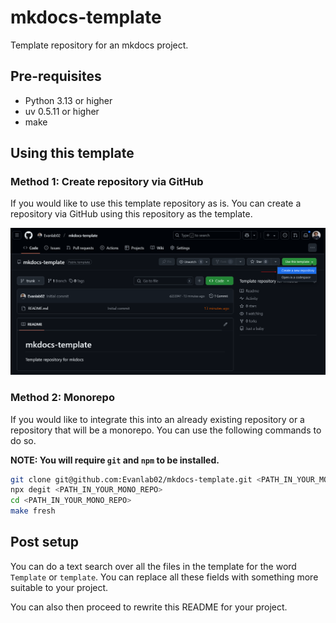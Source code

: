 # mkdocs-template

Template repository for an mkdocs project.

## Pre-requisites

- Python 3.13 or higher
- uv 0.5.11 or higher
- make

## Using this template

### Method 1: Create repository via GitHub

If you would like to use this template repository as is. You can create a repository via GitHub using this repository as the template.

![GitHub templates](./assets/GH_TEMPLATES.png)

### Method 2: Monorepo

If you would like to integrate this into an already existing repository or a repository that will be a monorepo. You can use the following commands to do so.

**NOTE: You will require `git` and `npm` to be installed.**

```bash
git clone git@github.com:Evanlab02/mkdocs-template.git <PATH_IN_YOUR_MONO_REPO>
npx degit <PATH_IN_YOUR_MONO_REPO>
cd <PATH_IN_YOUR_MONO_REPO>
make fresh
```

## Post setup

You can do a text search over all the files in the template for the word `Template` or `template`. You can replace all these fields with something more suitable to your project.

You can also then proceed to rewrite this README for your project.
